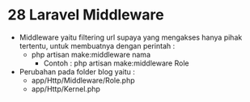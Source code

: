 # 28 Laravel Middleware

- Middleware yaitu filtering url supaya yang mengakses hanya pihak tertentu, untuk membuatnya dengan perintah :
    - php artisan make:middleware nama
        - Contoh : php artisan make:middleware Role
- Perubahan pada folder blog yaitu :
    - app/Http/Middleware/Role.php
    - app/Http/Kernel.php